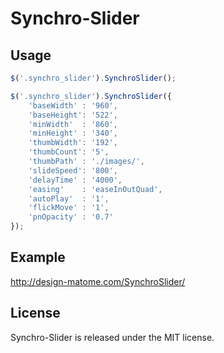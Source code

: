 # Synchro-Slider

## Usage

```js
$('.synchro_slider').SynchroSlider();
```

```js
$('.synchro_slider').SynchroSlider({
	'baseWidth' : '960',
	'baseHeight': '522',
	'minWidth'  : '860',
	'minHeight' : '340',
	'thumbWidth': '192',
	'thumbCount': '5',
	'thumbPath' : './images/',
	'slideSpeed': '800',
	'delayTime' : '4000',
	'easing'    : 'easeInOutQuad',
	'autoPlay'  : '1',
	'flickMove' : '1',
	'pnOpacity' : '0.7'
});
```

## Example

http://design-matome.com/SynchroSlider/

## License

Synchro-Slider is released under the MIT license.

